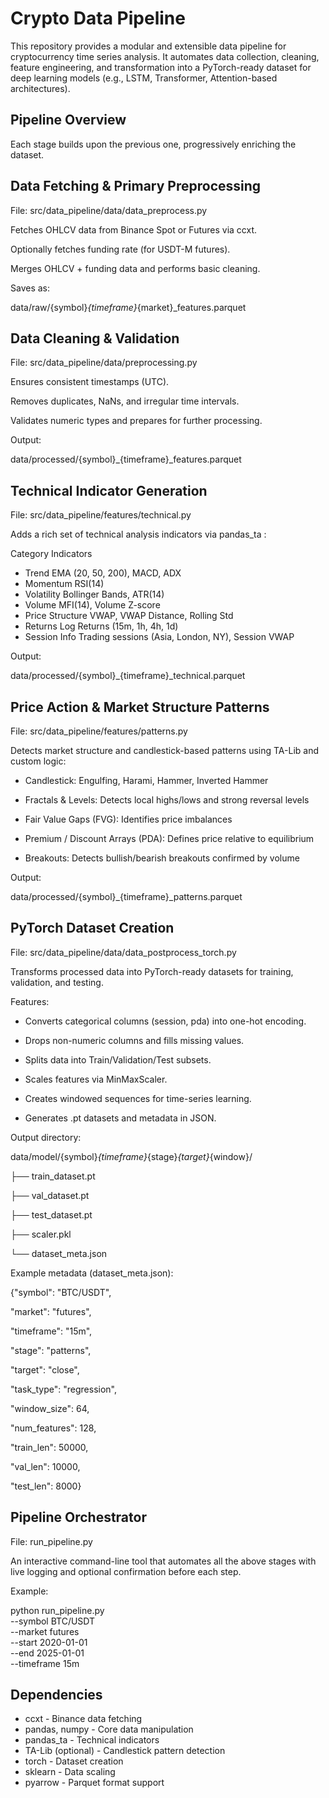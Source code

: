 # Crypto Data Pipeline

This repository provides a modular and extensible data pipeline for cryptocurrency time series analysis.
It automates data collection, cleaning, feature engineering, and transformation into a PyTorch-ready dataset for deep learning models (e.g., LSTM, Transformer, Attention-based architectures).

## Pipeline Overview

Each stage builds upon the previous one, progressively enriching the dataset.

## Data Fetching & Primary Preprocessing

File: src/data_pipeline/data/data_preprocess.py

Fetches OHLCV data from Binance Spot or Futures via ccxt.

Optionally fetches funding rate (for USDT-M futures).

Merges OHLCV + funding data and performs basic cleaning.

Saves as:

data/raw/{symbol}_{timeframe}_{market}_features.parquet

## Data Cleaning & Validation

File: src/data_pipeline/data/preprocessing.py

Ensures consistent timestamps (UTC).

Removes duplicates, NaNs, and irregular time intervals.

Validates numeric types and prepares for further processing.

Output:

data/processed/{symbol}_{timeframe}_features.parquet

## Technical Indicator Generation

File: src/data_pipeline/features/technical.py

Adds a rich set of technical analysis indicators via pandas_ta
:

Category	Indicators
- Trend	EMA (20, 50, 200), MACD, ADX
- Momentum	RSI(14)
- Volatility	Bollinger Bands, ATR(14)
- Volume	MFI(14), Volume Z-score
- Price Structure	VWAP, VWAP Distance, Rolling Std
- Returns	Log Returns (15m, 1h, 4h, 1d)
- Session Info	Trading sessions (Asia, London, NY), Session VWAP

Output:

data/processed/{symbol}_{timeframe}_technical.parquet

## Price Action & Market Structure Patterns

File: src/data_pipeline/features/patterns.py

Detects market structure and candlestick-based patterns using TA-Lib and custom logic:

- Candlestick: Engulfing, Harami, Hammer, Inverted Hammer

- Fractals & Levels: Detects local highs/lows and strong reversal levels

- Fair Value Gaps (FVG): Identifies price imbalances

- Premium / Discount Arrays (PDA): Defines price relative to equilibrium

- Breakouts: Detects bullish/bearish breakouts confirmed by volume

Output:

data/processed/{symbol}_{timeframe}_patterns.parquet

## PyTorch Dataset Creation

File: src/data_pipeline/data/data_postprocess_torch.py

Transforms processed data into PyTorch-ready datasets for training, validation, and testing.

Features:

- Converts categorical columns (session, pda) into one-hot encoding.

- Drops non-numeric columns and fills missing values.

- Splits data into Train/Validation/Test subsets.

- Scales features via MinMaxScaler.

- Creates windowed sequences for time-series learning.

- Generates .pt datasets and metadata in JSON.

Output directory:

data/model/{symbol}_{timeframe}_{stage}_{target}_{window}/

├── train_dataset.pt

├── val_dataset.pt

├── test_dataset.pt

├── scaler.pkl

└── dataset_meta.json


Example metadata (dataset_meta.json):

{"symbol": "BTC/USDT",

  "market": "futures",
  
  "timeframe": "15m",
    
  "stage": "patterns",
    
  "target": "close",
    
  "task_type": "regression",
    
  "window_size": 64,
    
  "num_features": 128,
    
  "train_len": 50000,
    
  "val_len": 10000,
    
  "test_len": 8000}

## Pipeline Orchestrator

File: run_pipeline.py

An interactive command-line tool that automates all the above stages with live logging and optional confirmation before each step.

Example:

python run_pipeline.py \
  --symbol BTC/USDT \
  --market futures \
  --start 2020-01-01 \
  --end 2025-01-01 \
  --timeframe 15m

## Dependencies
- ccxt -	Binance data fetching
- pandas, numpy	- Core data manipulation
- pandas_ta	- Technical indicators
- TA-Lib (optional)	- Candlestick pattern detection
- torch	- Dataset creation
- sklearn	- Data scaling
- pyarrow	- Parquet format support
